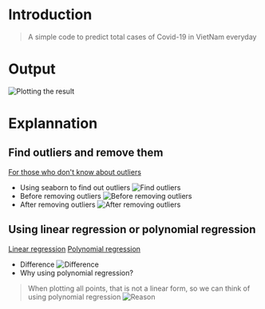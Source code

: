 # Introduction
> A simple code to predict total cases of Covid-19 in VietNam everyday
# Output
![Plotting the result](https://user-images.githubusercontent.com/74652429/147237591-d92003ed-b78c-4004-922a-dca6e84924c8.png)
# Explannation
## Find outliers and remove them
[For those who don't know about outliers](https://datascience.foundation/sciencewhitepaper/knowing-all-about-outliers-in-machine-learning)
- Using seaborn to find out outliers
![Find outliers](https://user-images.githubusercontent.com/74652429/147239450-26ed6f87-d430-4273-b7bd-e567c14acfd8.png)
- Before removing outliers
![Before removing outliers](https://user-images.githubusercontent.com/74652429/147239456-37a7993f-cdfd-41e6-94f4-255747b3b8c0.png)
- After removing outliers
![After removing outliers](https://user-images.githubusercontent.com/74652429/147239454-4f023462-7447-4089-8282-45e6cbaed9ca.png)
## Using linear regression or polynomial regression
[Linear regression](https://en.wikipedia.org/wiki/Linear_regression)
[Polynomial regression](https://en.wikipedia.org/wiki/Polynomial_regression)
- Difference
![Difference](https://user-images.githubusercontent.com/74652429/147239278-d9e5fb70-15f3-4588-a040-daf0587c48e3.png)
- Why using polynomial regression?
> When plotting all points, that is not a linear form, so we can think of using polynomial regression
![Reason](https://user-images.githubusercontent.com/74652429/147239457-09cb23aa-2e6c-4735-b77d-8cc2500cd0b3.png)
